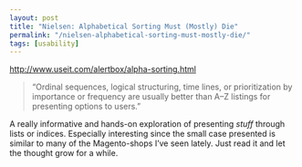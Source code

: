 ```yaml
---
layout: post
title: "Nielsen: Alphabetical Sorting Must (Mostly) Die"
permalink: "/nielsen-alphabetical-sorting-must-mostly-die/"
tags: [usability]
---
```


<a href="http://www.useit.com/alertbox/alpha-sorting.html">http://www.useit.com/alertbox/alpha-sorting.html</a>
<blockquote class="posterous_short_quote">“Ordinal sequences, logical structuring, time lines, or prioritization by importance or frequency are usually better than A–Z listings for presenting options to users.”</blockquote>
A really informative and hands-on exploration of presenting <em>stuff</em> through lists or indices. Especially interesting since the small case presented is similar to many of the Magento-shops I’ve seen lately. Just read it and let the thought grow for a while.
